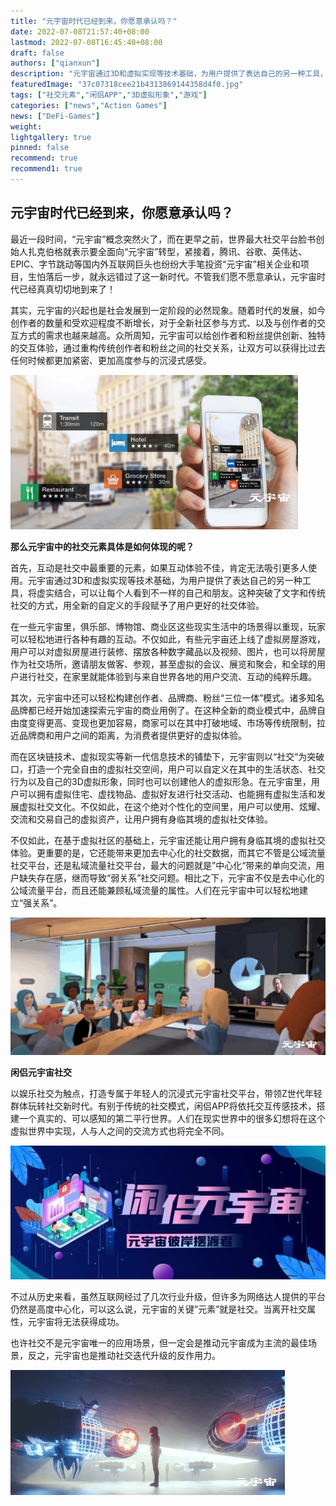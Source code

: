 ```yaml
---
title: "元宇宙时代已经到来，你愿意承认吗？"
date: 2022-07-08T21:57:40+08:00
lastmod: 2022-07-08T16:45:40+08:00
draft: false
authors: ["qianxun"]
description: "元宇宙通过3D和虚拟实现等技术基础，为用户提供了表达自己的另一种工具，将虚实结合，可以让每个人看到不一样的自己和朋友。这种突破了文字和传统社交的方式，用全新的自定义的手段赋予了用户更好的社交体验。"
featuredImage: "37c07318cee21b4313869144358d4f0.jpg"
tags: ["社交元素","闲侣APP","3D虚拟形象","游戏"]
categories: ["news","Action Games"]
news: ["DeFi-Games"]
weight: 
lightgallery: true
pinned: false
recommend: true
recommend1: true
---
```


## 元宇宙时代已经到来，你愿意承认吗？

最近一段时间，“元宇宙”概念突然火了，而在更早之前，世界最大社交平台脸书创始人扎克伯格就表示要全面向“元宇宙”转型，紧接着，腾讯、谷歌、英伟达、EPIC、字节跳动等国内外互联网巨头也纷纷大手笔投资“元宇宙”相关企业和项目，生怕落后一步，就永远错过了这一新时代。不管我们愿不愿意承认，元宇宙时代已经真真切切地到来了！

其实，元宇宙的兴起也是社会发展到一定阶段的必然现象。随着时代的发展，如今创作者的数量和受欢迎程度不断增长，对于全新社区参与方式、以及与创作者的交互方式的需求也越来越高。众所周知，元宇宙可以给创作者和粉丝提供创新、独特的交互体验，通过重构传统创作者和粉丝之间的社交关系，让双方可以获得比过去任何时候都更加紧密、更加高度参与的沉浸式感受。

![](37c07318cee21b4313869144358d4f0.jpg)



**那么元宇宙中的社交元素具体是如何体现的呢？**

首先，互动是社交中最重要的元素，如果互动体验不佳，肯定无法吸引更多人使用。元宇宙通过3D和虚拟实现等技术基础，为用户提供了表达自己的另一种工具，将虚实结合，可以让每个人看到不一样的自己和朋友。这种突破了文字和传统社交的方式，用全新的自定义的手段赋予了用户更好的社交体验。

在一些元宇宙里，俱乐部、博物馆、商业区这些现实生活中的场景得以重现，玩家可以轻松地进行各种有趣的互动。不仅如此，有些元宇亩还上线了虚拟房屋游戏，用户可以对虚拟房屋进行装修、摆放各种数字藏品以及视频、图片，也可以将房屋作为社交场所，邀请朋友做客、参观，甚至虚拟的会议、展览和聚会，和全球的用户进行社交，在家里就能体验到与来自世界各地的用户交流、互动的纯粹乐趣。



其次，元宇宙中还可以轻松构建创作者、品牌商、粉丝“三位一体”模式。诸多知名品牌都已经开始加速探索元宇宙的商业用例了。在这种全新的商业模式中，品牌自由度变得更高、变现也更加容易，商家可以在其中打破地域、市场等传统限制，拉近品牌商和用户之间的距离，为消费者提供更好的虚拟体验。



而在区块链技术、虚拟现实等新一代信息技术的铺垫下，元宇宙则以“社交“为突破口，打造一个完全自由的虚拟社交空间，用户可以自定义在其中的生活状态、社交行为以及自己的3D虚拟形象，同时也可以创建他人的虚拟形急。在元宇宙里，用户可以拥有虚拟住宅、虚找物品、虚拟好友进行社交活动、也能拥有虚拟生活和发展虚拟社交文化。不仅如此，在这个绝对个性化的空间里，用户可以使用、炫耀、交流和交易自己的虚拟资产，让用户拥有身临其境的虚拟社交体验。

不仅如此，在基于虚拟社区的基础上，元宇宙还能让用户拥有身临其境的虚拟社交体验。更重要的是，它还能带来更加去中心化的社交数据，而其它不管是公域流量社交平台，还是私域流量社交平台，最大的问题就是”中心化“带来的单向交流，用户缺失存在感，继而导致“弱关系”社交问题。相比之下，元宇宙不仅是去中心化的公域流量平台，而且还能兼顾私域流量的属性。人们在元宇宙中可以轻松地建立“强关系”。

![](094a87d2fc76d6d1a469b44a3e482b1.jpg)

**闲侣元宇宙社交**

以娱乐社交为触点，打造专属于年轻人的沉浸式元宇宙社交平台，带领Z世代年轻群体玩转社交新时代。有别于传统的社交模式，闲侣APP将依托交互传感技术，搭建一个真实的、可以感知的第二平行世界。人们在现实世界中的很多幻想将在这个虚拟世界中实现，人与人之间的交流方式也将完全不同。

![](102.jpg)

不过从历史来看，虽然互联网经过了几次行业升级，但许多为网络达人提供的平台仍然是高度中心化，可以这么说，元宇宙的关键”元素”就是社交。当离开社交属性，元宇宙将无法获得成功。

也许社交不是元宇宙唯一的应用场景，但一定会是推动元宇宙成为主流的最佳场景，反之，元宇宙也是推动社交迭代升级的反作用力。

![](1c96438d4d0de5e3b385738a4a1dadb.png)
